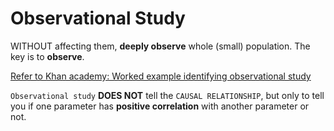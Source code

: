 # Observational Study

WITHOUT affecting them, **deeply observe** whole (small) population.
The key is to **observe**.

[Refer to Khan academy: Worked example identifying observational study](https://www.khanacademy.org/math/ap-statistics/gathering-data-ap/modal/v/worked-example-identifying-observational-study)

`Observational study` **DOES NOT** tell the `CAUSAL RELATIONSHIP`, but only to tell you if one parameter has **positive correlation** with another parameter or not.

